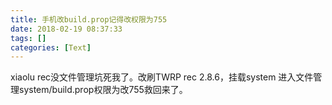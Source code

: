 ```yaml
---
title: 手机改build.prop记得改权限为755
date: 2018-02-19 08:37:33
tags: []
categories: [Text]
---
```


<p> xiaolu rec没文件管理坑死我了。改刷TWRP rec 2.8.6，挂载system 进入文件管理system/build.prop权限为改755救回来了。<br /></p> 
<p><br /></p>